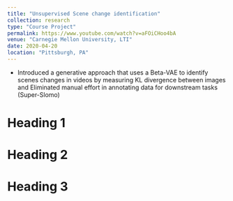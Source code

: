 ```yaml
---
title: "Unsupervised Scene change identification"
collection: research
type: "Course Project"
permalink: https://www.youtube.com/watch?v=aFOiCHoo4bA
venue: "Carnegie Mellon University, LTI"
date: 2020-04-20
location: "Pittsburgh, PA"
---
```


- Introduced a generative approach that uses a Beta-VAE to identify scenes changes in videos by measuring KL divergence between images and Eliminated manual effort in annotating data for downstream tasks (Super-Slomo)

Heading 1
======

Heading 2
======

Heading 3
======